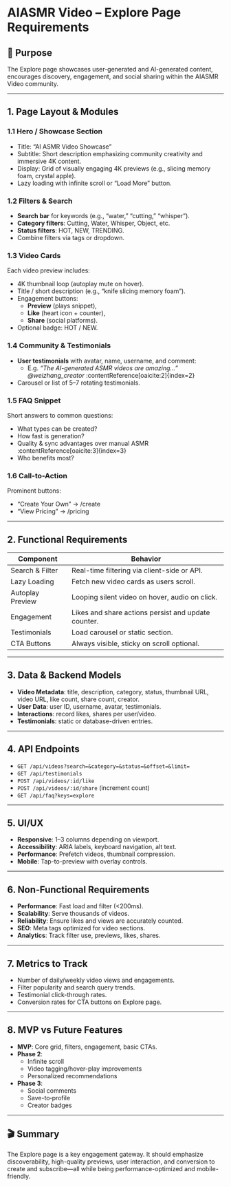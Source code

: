 # AIASMR Video – Explore Page Requirements

## 🎯 Purpose
The Explore page showcases user-generated and AI-generated content, encourages discovery, engagement, and social sharing within the AIASMR Video community.

---

## 1. Page Layout & Modules

### 1.1 Hero / Showcase Section
- Title: “AI ASMR Video Showcase”
- Subtitle: Short description emphasizing community creativity and immersive 4K content.
- Display: Grid of visually engaging 4K previews (e.g., slicing memory foam, crystal apple).
- Lazy loading with infinite scroll or “Load More” button.

### 1.2 Filters & Search
- **Search bar** for keywords (e.g., “water,” “cutting,” “whisper”).
- **Category filters**: Cutting, Water, Whisper, Object, etc.
- **Status filters**: HOT, NEW, TRENDING.
- Combine filters via tags or dropdown.

### 1.3 Video Cards
Each video preview includes:
- 4K thumbnail loop (autoplay mute on hover).
- Title / short description (e.g., “knife slicing memory foam”).
- Engagement buttons:  
  - **Preview** (plays snippet),  
  - **Like** (heart icon + counter),  
  - **Share** (social platforms).
- Optional badge: HOT / NEW.

### 1.4 Community & Testimonials
- **User testimonials** with avatar, name, username, and comment:
  - E.g. *“The AI-generated ASMR videos are amazing…” @weizhang_creator* :contentReference[oaicite:2]{index=2}
- Carousel or list of 5–7 rotating testimonials.

### 1.5 FAQ Snippet
Short answers to common questions:
- What types can be created?
- How fast is generation?
- Quality & sync advantages over manual ASMR :contentReference[oaicite:3]{index=3}
- Who benefits most?

### 1.6 Call-to-Action
Prominent buttons:
- “Create Your Own” → /create
- “View Pricing” → /pricing

---

## 2. Functional Requirements

| Component         | Behavior |
|------------------|----------|
| Search & Filter  | Real-time filtering via client-side or API. |
| Lazy Loading     | Fetch new video cards as users scroll. |
| Autoplay Preview | Looping silent video on hover, audio on click. |
| Engagement       | Likes and share actions persist and update counter. |
| Testimonials     | Load carousel or static section. |
| CTA Buttons      | Always visible, sticky on scroll optional. |

---

## 3. Data & Backend Models

- **Video Metadata**: title, description, category, status, thumbnail URL, video URL, like count, share count, creator.
- **User Data**: user ID, username, avatar, testimonials.
- **Interactions**: record likes, shares per user/video.
- **Testimonials**: static or database-driven entries.

---

## 4. API Endpoints

- `GET /api/videos?search=&category=&status=&offset=&limit=`
- `GET /api/testimonials`
- `POST /api/videos/:id/like`
- `POST /api/videos/:id/share` (increment count)
- `GET /api/faq?keys=explore`

---

## 5. UI/UX

- **Responsive**: 1–3 columns depending on viewport.
- **Accessibility**: ARIA labels, keyboard navigation, alt text.
- **Performance**: Prefetch videos, thumbnail compression.
- **Mobile**: Tap-to-preview with overlay controls.

---

## 6. Non‑Functional Requirements

- **Performance**: Fast load and filter (<200ms).
- **Scalability**: Serve thousands of videos.
- **Reliability**: Ensure likes and views are accurately counted.
- **SEO**: Meta tags optimized for video sections.
- **Analytics**: Track filter use, previews, likes, shares.

---

## 7. Metrics to Track

- Number of daily/weekly video views and engagements.
- Filter popularity and search query trends.
- Testimonial click-through rates.
- Conversion rates for CTA buttons on Explore page.

---

## 8. MVP vs Future Features

- **MVP**: Core grid, filters, engagement, basic CTAs.
- **Phase 2**:
  - Infinite scroll
  - Video tagging/hover-play improvements
  - Personalized recommendations
- **Phase 3**:
  - Social comments
  - Save-to‑profile
  - Creator badges

---

## 🎬 Summary
The Explore page is a key engagement gateway. It should emphasize discoverability, high-quality previews, user interaction, and conversion to create and subscribe—all while being performance-optimized and mobile-friendly.
